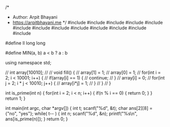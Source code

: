 /*
 *  Author: Arpit Bhayani
 *  https://arpitbhayani.me
 */
#include <cmath>
#include <cstdio>
#include <cstdlib>
#include <climits>
#include <deque>
#include <iostream>
#include <list>
#include <limits>
#include <map>
#include <queue>
#include <set>
#include <stack>
#include <vector>

#define ll long long

#define MIN(a, b) a < b ? a : b

using namespace std;

// int array[10010];
//
// void fill() {
//     array[1] = 1;
//     array[0] = 1;
//     for(int i = 2; i < 10001; i++) {
//         if(array[i] == 1) {
//             continue;
//         }
//         array[i] = 0;
//         for(int j = 2; i * j < 10010; j++) {
//             array[i*j] = 1;
//         }
//     }
// }

int is_prime(int n) {
    for(int i = 2; i < n; i++) {
        if(n % i == 0) {
            return 0;
        }
    }
    return 1;
}

int main(int argc, char *argv[]) {
    int t;
    scanf("%d", &t);
    char ans[2][8] = {"no", "yes"};
    while( t-- ) {
        int n;
        scanf("%d", &n);
        printf("%s\n", ans[is_prime(n)]);
    }
    return 0;
}
